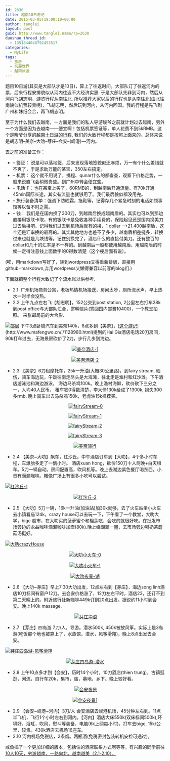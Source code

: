 ```yaml
---
id: 2630
title: 越南10日游记
date: 2015-03-05T19:00:10+00:00
author: tanglei
layout: post
guid: http://www.tanglei.name/?p=2630
duoshuo_thread_id:
  - 1351844048792453517
categories:
  - MyLife
tags:
  - 旅游
  - 玩遍世界
  - 越南旅游
---
```

题目10日游(其实是大部队才是10日)，算上了往返时间。大部队订了往返河内的票，后来行程安排貌似从河内往返不大经济实惠. 于是大部队先非到河内，然后从河内飞胡志明，游览行程从南往北. 所以推荐大家以后的行程也是从南往北(由北往南貌似机票较贵呢)，飞胡志明，然后玩到河内，从河内回国。我的行程是先飞到广州和妹纸会合，再飞胡志明。

至于为什么我们去越南，一方面是我们的私人导游畯爷之前就计划过去越南，另外一个方面是因为去越南——便宜啊！包括机票签证等，单人花费不到5kRMB。这个是畯爷分享的[<a href="http://plan.qyer.com/trip/V2UJYlFlBzVTY1I9Cm8/" target="_blank">越南十日游的行程</a>](<http://plan.qyer.com/trip/V2UJYlFlBzVTY1I9Cm8/>), 我们的大致行程都是按照上面来的。总体来说是胡志明&#8211;美奈&#8211;大叻&#8211;芽庄&#8211;会安&#8211;(岘港)—河内。

去之前的准备工作：

  * &#8211; 签证： 说是可以落地签，后来发现落地签貌似还麻烦，万一有个什么差错就不爽了，于是求助万能的某宝，350左右搞定。
  * &#8211; 机票： 这个就不用说了，携程、qunar什么的都查查，观察下价格走势，一般来说直飞会稍微贵些。到广州中转会便宜些。
  * &#8211; 电话卡：也在某宝上买了，60RMB的，到越南后开通流量、有70k开通45min国际长途，其实有流量也就够用了。我们最后貌似都没用完。
  * &#8211; 旅行装备清单：强调下防晒霜，拖鞋等，记得存几个紧急时刻的电话如领事馆等以备不时之需。
  * &#8211; 钱： 我们是在国内换了300刀，到越南后换成越南盾的。其实也可以到那边直接用银联卡取，有的银联卡是免收各种手续费的，保险起见还是国内换美刀过去后换吧。记得我们过去到机场后就有的换，1 dollar –>21.400越南盾，这个还是汇率换的最高的。其实其他地方也差不了多少，越南盾相差挺多，转换过来也就是几块钱等。记住别换完了，酒店什么的直接付美刀。还有整百的dollar和几十的汇率是不一样的。到越南后一般都使用越南盾，用越南盾的时候一定得注意钱上面数字的0得数清楚（这个梗后面有说）。

(唉，用markdown写好了，转到wordpress又得重新排版，直接用github+markdown,弃用wordpress又懒得兼容以前写的blog们.)

下面就把整个行程大致记了个流水账以供参考.

  * 2.1  广州机场商务公寓，老板热情机场接送，房间太吵，厕所流水声，早上热水一时半会没热。
  * 2.2 上午九点左右飞【胡志明】，152公交到post station, 2公里左右打车28k到post office与大部队汇合，寄明信片(寄回国内邮费10400)，一个教堂拍照。 来张邮局前的大合影.

<p style="text-align: left;" align="center">
  <a href="/wp-content/uploads/2015/03/8c701f1d2aa1.jpg"><img  title="邮局" src="/wp-content/uploads/2015/03/thumb.jpg" alt="邮局"  /></a>
  下午3点卧铺汽车到美奈140k，8点多到【美奈】，[<a href="http://www.mafengwo.cn/i/1128980.html" target="_blank">这个游记</a>](http://www.mafengwo.cn/i/1128980.html)提到的Hai Gia酒店电话20刀房间，90k打车过去，无海景房砍价了2刀，步行几步到海边。
</p>

<p style="text-align: center;" align="center">
  <a href="/wp-content/uploads/2015/03/1.jpg"><img title="美奈酒店-1" src="/wp-content/uploads/2015/03/1_thumb.jpg" alt="美奈酒店-1"  /></a>
</p>

<p align="center">
  <a href="/wp-content/uploads/2015/03/2.jpg"><img title="美奈酒店-2" src="/wp-content/uploads/2015/03/2_thumb.jpg" alt="美奈酒店-2"  /></a>
</p>

  * <div align="left">
      2.3 【美奈】6刀租摩托车，25k一升油(大概30公里路)，到fairy stream, 晒伤，骑车海边玩，午饭往南走尽头是大海滩，往北走是渔村和红沙滩。下午酒店游泳池和海边游泳， 海边马杀鸡100k。晚上渔村海鲜，砍价砍下三分之一，人均40人民币。 租车钱0得数清楚，李大倩130k给成了1300k, 损失300多rmb. 晚上骑车出去马杀鸡150k，老虎油15k推荐买。
    </div>


<p align="center">
   <a href="/wp-content/uploads/2015/03/fairyStream-0.jpg"><img title="fairyStream-0" src="/wp-content/uploads/2015/03/fairyStream-0_thumb.jpg" alt="fairyStream-0"  /></a>
</p>

<p align="center">
  <a href="/wp-content/uploads/2015/03/fairyStream-1.jpg"><img  title="fairyStream-1" src="/wp-content/uploads/2015/03/fairyStream-1_thumb.jpg" alt="fairyStream-1"  /></a>
</p>

<p align="center">
  <a href="/wp-content/uploads/2015/03/fairyStream-2.jpg"><img  title="fairyStream-2" src="/wp-content/uploads/2015/03/fairyStream-2_thumb.jpg" alt="fairyStream-2"  /></a>
</p>


<p align="center">
  <a href="/wp-content/uploads/2015/03/fairyStream-3.jpg"><img  title="fairyStream-3" src="/wp-content/uploads/2015/03/fairyStream-3_thumb.jpg" alt="fairyStream-3"  /></a>
</p>

<p align="center">
 <a href="/wp-content/uploads/2015/03/b7e5848cd83b.jpg"><img  title="美奈骑行" src="/wp-content/uploads/2015/03/thumb1.jpg" alt="美奈骑行"  /></a>
</p>

  * 2.4 【美奈~大叻】飙车，红沙丘。中午酒店订车到【大叻】，4个多小时车程，车爆胎多走了一俩小时。 酒店xuan hong，砍价150刀十人两晚+白天租车。5刀一辆自动。房间配置高，吹风机等。晚上去湖边紫色餐厅喝东西，小贵有滴漏咖啡。雕像广场上有很多小吃可以尝试。


[<img  title="红沙丘-1" src="/wp-content/uploads/2015/03/1_thumb1.jpg" alt="红沙丘-1"  />](/wp-content/uploads/2015/03/11.jpg)

<p align="center">
<a href="/wp-content/uploads/2015/03/21.jpg"><img  title="红沙丘-2" src="/wp-content/uploads/2015/03/2_thumb1.jpg" alt="红沙丘-2"  /></a>
</p>

  * 2.5 【大叻】5刀一辆，16k一升油(加油站)加30k就够，去了火车站坐小火车去小镇看庙124k，crazy house可以去玩一下，下午看了一个教堂，大叻大学，bigc 超市，在大叻买的菠萝蜜个和榴莲吃，会吃的就很好吃。在批发市场旁边的永益咖啡滴漏咖啡加壶(80k).晚上绕湖骑一圈，去市场旁边喝奶茶蘑菇汤挺好。


[<img  title="大叻crazyHouse" src="/wp-content/uploads/2015/03/crazyHouse_thumb.jpg" alt="大叻crazyHouse"  />](/wp-content/uploads/2015/03/crazyHouse.jpg)

<p align="center">
<a href="/wp-content/uploads/2015/03/0.jpg"><img  title="大叻小火车-0" src="/wp-content/uploads/2015/03/0_thumb.jpg" alt="大叻小火车-0"  /></a>
</p>

<p align="center">
<a href="/wp-content/uploads/2015/03/12.jpg"><img  title="大叻小火车-1" src="/wp-content/uploads/2015/03/1_thumb2.jpg" alt="大叻小火车-1"  /></a>
</p>

<p align="center">
<a href="/wp-content/uploads/2015/03/d07c2cc1774a.jpg"><img  title="大叻夜景-湖" src="/wp-content/uploads/2015/03/thumb2.jpg" alt="大叻夜景-湖"  /></a>
</p>

  * 2.6 【大叻~芽庄】早上7:30大叻出发，12点左右到【芽庄】，海边song linh酒店10刀标间有窗户12刀。去会安价格涨了，12刀左右平时，酒店23，还订不到第二天晚上的。附近旅行社新咖啡449k订到20点出发。据说约11小时到会安。晚上140k massage.


<p align="center">
   <a href="/wp-content/uploads/2015/03/a19ab470a806.jpg"><img title="芽庄冲浪" src="/wp-content/uploads/2015/03/thumb3.jpg" alt="芽庄冲浪"  /></a>
</p>

  * 2.7 【芽庄】四岛游 7刀/人，导游。潜水500k, 450k被放风筝。实际上是3岛游(吃饭那个地也被算上了，水族馆，潜水，风筝滑翔)，晚上8点出发去会安。


[<img  title="芽庄四岛游-风筝滑翔" src="/wp-content/uploads/2015/03/thumb4.jpg" alt="芽庄四岛游-风筝滑翔"  />](/wp-content/uploads/2015/03/d8db84c7ce30.jpg)

<p align="center">
<a href="/wp-content/uploads/2015/03/66241375479b.jpg"><img  title="芽庄四岛游-潜水" src="/wp-content/uploads/2015/03/thumb5.jpg" alt="芽庄四岛游-潜水"  /></a>
</p>

  * 2.8 上午10点多才到【会安】，历时14个小时。10刀酒店(thien trung)，古镇逛逛，河流，自行车20k，集市，庙，墓地，乡下。晚上较好看。

<p align="center">
   <a href="/wp-content/uploads/2015/03/31af343c4f6e.jpg"><img title="会安夜景" src="/wp-content/uploads/2015/03/thumb6.jpg" alt="会安夜景"  /></a>
</p>

<p align="center">
  <a href="/wp-content/uploads/2015/03/13.jpg"><img title="会安夜景1" src="/wp-content/uploads/2015/03/1_thumb3.jpg" alt="会安夜景1"  /></a>
</p>

  * 2.9 【会安~岘港~河内】3刀/人 会安酒店去岘港机场，45分钟左右到。11点半飞机，飞行1个小时左右到河内。【河内】酒店大床550k(双床标间500k),环境好，浴缸，吹风，熨斗等装备，电脑(6k上网每小时)，打车去bigc, 15k/公里，较贵。430k酒店去机场16座车。
  * 2.10 河内机场免税店，2条烟。两瓶酒(免税密封包装转机安检可通过)。

咸鱼搞了一个更加详细的版本，包括住的酒店联系方式啊等等，有兴趣的同学前往<a href="http://bbs.qyer.com/thread-1058670-1.html" target="_blank">10人10天，穷游越南，一路向北，越南越美（2.1-2.10）。</a>
